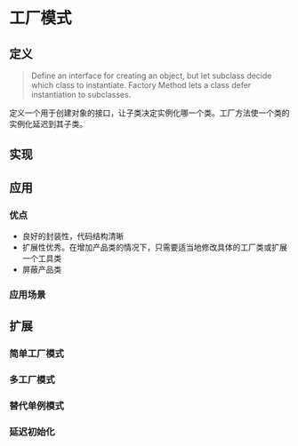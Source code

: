 # 工厂模式
## 定义
> Define an interface for creating an object, but let subclass decide which class to instantiate. Factory Method lets a class defer instantiation to subclasses.

定义一个用于创建对象的接口，让子类决定实例化哪一个类。工厂方法使一个类的实例化延迟到其子类。

## 实现



## 应用

### 优点
- 良好的封装性，代码结构清晰
- 扩展性优秀。在增加产品类的情况下，只需要适当地修改具体的工厂类或扩展一个工具类
- 屏蔽产品类

### 应用场景



## 扩展

### 简单工厂模式


### 多工厂模式

### 替代单例模式


### 延迟初始化